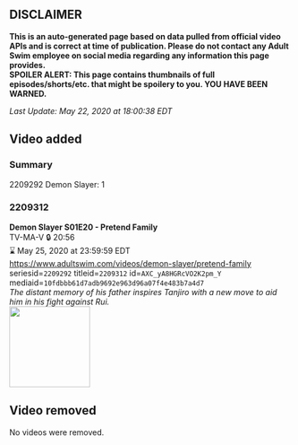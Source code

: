 ## DISCLAIMER
**This is an auto-generated page based on data pulled from official video APIs and is correct at time of publication. Please do not contact any Adult Swim employee on social media regarding any information this page provides.**  
**SPOILER ALERT: This page contains thumbnails of full episodes/shorts/etc. that might be spoilery to you. YOU HAVE BEEN WARNED.**  

_Last Update: May 22, 2020 at 18:00:38 EDT_
## Video added
### Summary
2209292 Demon Slayer: 1  
### 2209312
**Demon Slayer S01E20 - Pretend Family**  
TV-MA-V 🔒 20:56  
⌛ May 25, 2020 at 23:59:59 EDT  
https://www.adultswim.com/videos/demon-slayer/pretend-family  
seriesid=`2209292` titleid=`2209312` id=`AXC_yA8HGRcVO2K2pm_Y` mediaid=`10fdbbb61d7adb9692e963d96a07f4e483b7a4d7`  
_The distant memory of his father inspires Tanjiro with a new move to aid him in his fight against Rui._  
<a href="https://media.cdn.adultswim.com/uploads/20200309/thumbnails/2_20391051598-DemonSlayer_020.jpg"><img src="https://media.cdn.adultswim.com/uploads/20200309/thumbnails/2_20391051598-DemonSlayer_020.jpg" height="144px" /></a>
## Video removed
No videos were removed.  
